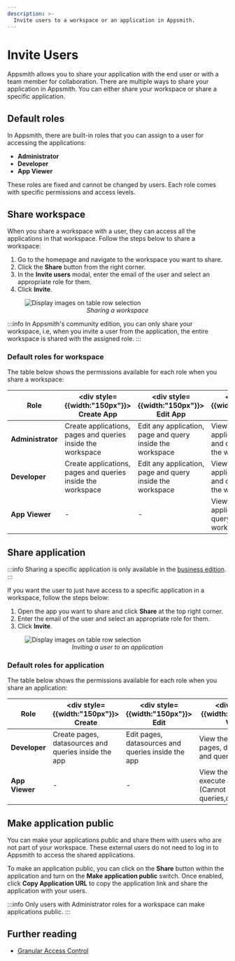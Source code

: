 ```yaml
---
description: >-
  Invite users to a workspace or an application in Appsmith.
---
```



# Invite Users

Appsmith allows you to share your application with the end user or with a team member for collaboration. There are multiple ways to share your application in Appsmith. You can either share your workspace or share a specific application.

## Default roles

In Appsmith, there are built-in roles that you can assign to a user for accessing the applications: 

- **Administrator**
- **Developer** 
- **App Viewer** 

These roles are fixed and cannot be changed by users. Each role comes with specific permissions and access levels.

## Share workspace

When you share a workspace with a user, they can access all the applications in that workspace. Follow the steps below to share a workspace:
1. Go to the homepage and navigate to the workspace you want to share.
2. Click the **Share** button from the right corner.
3. In the **Invite users** modal, enter the email of the user and select an appropriate role for them.
3. Click **Invite**.



<figure>
  <img src="/img/Share_workspace.png" style= {{width:"700px", height:"auto"}} alt="Display images on table row selection"/>
  <figcaption align = "center"><i>Sharing a workspace</i></figcaption>
</figure>

:::info
In Appsmith's community edition, you can only share your workspace, i.e, when you invite a user from the application, the entire workspace is shared with the assigned role.
:::

### Default roles for workspace

The table below shows the permissions available for each role when you share a workspace:

|Role           |	<div style= {{width:"150px"}}> Create App </div> | <div style= {{width:"150px"}}> Edit App </div>  |<div style= {{width:"150px"}}> View App </div> |<div style= {{width:"150px"}}> Delete App </div>| <div style= {{width:"150px"}}> Make App Public </div> | <div style= {{width:"150px"}}> Invite Users </div>   | <div style= {{width:"150px"}}> Manage Users </div>  |
|---------------|-----------------------------------------------|--------------------------------------------|------------------------------------------|-------------------------------------------|-------------------------------------------------------|------------------------------------------------------|-----------------------------------------------------|
| **Administrator** |Create applications, pages and queries inside the workspace|Edit any application, page and query inside the workspace|View any application, page and query inside the workspace|Delete any application, page and query inside the workspace |Make any application inside the workspace public  |Invite other users to the workspace |	Manage users in a workspace |
|**Developer**      | Create applications, pages and queries inside the workspace|Edit any application, page and query inside the workspace|View any application, page and query inside the workspace |Delete any application, page and query inside the workspace|	-             |Invite other users to the workspace |	-             |
|**App Viewer**     |	-             |-             |View any application, page & query inside the workspace.|-|           -     |Invite other users to the workspace only as **App Viewer** |	-|

## Share application

:::info
Sharing a specific application is only available in the [business edition](https://www.appsmith.com/pricing).
:::

If you want the user to just have access to a specific application in a workspace, follow the steps below:

1. Open the app you want to share and click **Share** at the top right corner.
2. Enter the email of the user and select an appropriate role for them.
3. Click **Invite**.

<figure>
  <img src="/img/share_application.png" style= {{width:"700px", height:"auto"}} alt="Display images on table row selection"/>
  <figcaption align = "center"><i>Inviting a user to an application</i></figcaption>
</figure>

### Default roles for application

The table below shows the permissions available for each role when you share an application:

|Role           |	<div style= {{width:"150px"}}> Create </div> | <div style= {{width:"150px"}}> Edit </div>  |<div style= {{width:"150px"}}> View </div> |<div style= {{width:"150px"}}> Delete </div>| <div style= {{width:"150px"}}> Make App Public </div> | <div style= {{width:"150px"}}> Invite Users </div>   | <div style= {{width:"150px"}}> Manage Users </div>  |
|---------------|-----------------------------------------------|--------------------------------------------|------------------------------------------|-------------------------------------------|-------------------------------------------------------|------------------------------------------------------|-----------------------------------------------------|
|**Developer**      | Create pages, datasources and queries inside the app|Edit pages, datasources and queries inside the app|View the app, its pages, datasources and queries. |Delete the app, its pages, datasources and queries|-|Invite other users with an equivalent or a lower role |	-       |
|**App Viewer**     |	-              |     -          |View the app and execute actions (Cannot see queries,datasources)|-|           -     |Invite users only as **App Viewer** |	-|

## Make application public

You can make your applications public and share them with users who are not part of your workspace. These external users do not need to log in to Appsmith to access the shared applications.

To make an application public, you can click on the **Share** button within the application and turn on the **Make application public** switch. Once enabled, click **Copy Application URL** to copy the application link and share the application with your users.

:::info
Only users with Administrator roles for a workspace can make applications public.
:::

## Further reading

- [Granular Access Control](/advanced-concepts/granular-access-control)

